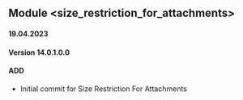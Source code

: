 ## Module <size_restriction_for_attachments>

#### 19.04.2023
#### Version 14.0.1.0.0
#### ADD

- Initial commit for Size Restriction For Attachments
